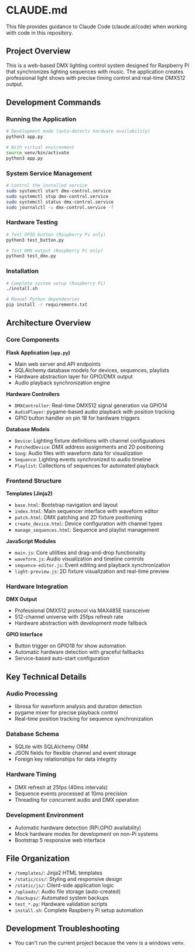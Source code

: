 # CLAUDE.md

This file provides guidance to Claude Code (claude.ai/code) when working with code in this repository.

## Project Overview

This is a web-based DMX lighting control system designed for Raspberry Pi that synchronizes lighting sequences with music. The application creates professional light shows with precise timing control and real-time DMX512 output.

## Development Commands

### Running the Application
```bash
# Development mode (auto-detects hardware availability)
python3 app.py

# With virtual environment
source venv/bin/activate
python3 app.py
```

### System Service Management
```bash
# Control the installed service
sudo systemctl start dmx-control.service
sudo systemctl stop dmx-control.service
sudo systemctl status dmx-control.service
sudo journalctl -u dmx-control.service -f
```

### Hardware Testing
```bash
# Test GPIO button (Raspberry Pi only)
python3 test_button.py

# Test DMX output (Raspberry Pi only)
python3 test_dmx.py
```

### Installation
```bash
# Complete system setup (Raspberry Pi)
./install.sh

# Manual Python dependencies
pip install -r requirements.txt
```

## Architecture Overview

### Core Components

**Flask Application (`app.py`)**
- Main web server and API endpoints
- SQLAlchemy database models for devices, sequences, playlists
- Hardware abstraction layer for GPIO/DMX output
- Audio playback synchronization engine

**Hardware Controllers**
- `DMXController`: Real-time DMX512 signal generation via GPIO14
- `AudioPlayer`: pygame-based audio playback with position tracking  
- GPIO button handler on pin 18 for hardware triggers

**Database Models**
- `Device`: Lighting fixture definitions with channel configurations
- `PatchedDevice`: DMX address assignments and 2D positioning
- `Song`: Audio files with waveform data for visualization
- `Sequence`: Lighting events synchronized to audio timeline
- `Playlist`: Collections of sequences for automated playback

### Frontend Structure

**Templates (Jinja2)**
- `base.html`: Bootstrap navigation and layout
- `index.html`: Main sequencer interface with waveform editor
- `patch.html`: DMX patching and 2D fixture positioning
- `create_device.html`: Device configuration with channel types
- `manage_sequences.html`: Sequence and playlist management

**JavaScript Modules**
- `main.js`: Core utilities and drag-and-drop functionality
- `waveform.js`: Audio visualization and timeline controls
- `sequence-editor.js`: Event editing and playback synchronization
- `light-preview.js`: 2D fixture visualization and real-time preview

### Hardware Integration

**DMX Output**
- Professional DMX512 protocol via MAX485E transceiver
- 512-channel universe with 25fps refresh rate
- Hardware abstraction with development mode fallback

**GPIO Interface**
- Button trigger on GPIO18 for show automation
- Automatic hardware detection with graceful fallbacks
- Service-based auto-start configuration

## Key Technical Details

### Audio Processing
- librosa for waveform analysis and duration detection
- pygame mixer for precise playback control
- Real-time position tracking for sequence synchronization

### Database Schema
- SQLite with SQLAlchemy ORM
- JSON fields for flexible channel and event storage
- Foreign key relationships for data integrity

### Hardware Timing
- DMX refresh at 25fps (40ms intervals)
- Sequence events processed at 10ms precision
- Threading for concurrent audio and DMX operation

### Development Environment
- Automatic hardware detection (RPi.GPIO availability)
- Mock hardware modes for development on non-Pi systems
- Bootstrap 5 responsive web interface

## File Organization

- `/templates/`: Jinja2 HTML templates
- `/static/css/`: Styling and responsive design
- `/static/js/`: Client-side application logic  
- `/uploads/`: Audio file storage (auto-created)
- `/backups/`: Automated system backups
- `test_*.py`: Hardware validation scripts
- `install.sh`: Complete Raspberry Pi setup automation

## Development Troubleshooting

- You can't run the current project because the venv is a windows venv.